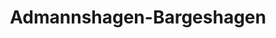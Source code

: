 ---
title: Admannshagen-Bargeshagen
url: /admannshagen-bargeshagen/
latitude: 54.111
longitude: 11.978
---
